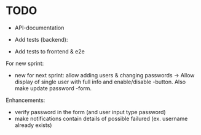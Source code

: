 # TODO

- API-documentation

- Add tests (backend):

- Add tests to frontend & e2e



For new sprint:
- new for next sprint: allow adding users & changing passwords
-> Allow display of single user with full info and enable/disable -button. Also make update password -form. 

Enhancements: 
- verify password in the form (and user input type password)
- make notifications contain details of possible failured (ex. username already exists)

